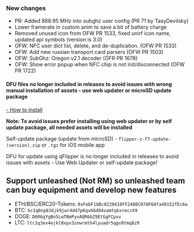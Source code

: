 ### New changes
* PR: Added 868.95 MHz into subghz user config (PR 71 by TasyDevilsky)
* Lower framerate in custom anim to save a bit of battery charge
* Removed unused icon from OFW PR 1533, fixed unirf icon name, updated api symbols (version is 3.0)
* OFW: NFC user dict list, delete, and de-duplication. (OFW PR 1533)
* OFW: Add new russian transport card parsers (OFW PR 1503)
* OFW: SubGhz: Oregon v2.1 decoder (OFR PR 1678)
* OFW: Show error popup when NFC chip is not init/disconnected (OFW PR 1722)

#### **DFU files no longer included in releases to avoid issues with wrong manual installation of assets - use web updater or microSD update package**

[- How to install](https://github.com/Eng1n33r/flipperzero-firmware/blob/dev/documentation/HowToInstall.md)

**Note: To avoid issues prefer installing using web updater or by self update package, all needed assets will be installed**

Self-update package (update from microSD) - `flipper-z-f7-update-(version).zip` or `.tgz` for iOS mobile app

DFU for update using qFlipper is no longer included in releases to avoid issues with assets - Use Web Updater or self-update package!


## Support unleashed (Not RM) so unleashed team can buy equipment and develop new features
* ETH/BSC/ERC20-Tokens: `0xFebF1bBc8229418FF2408C07AF6Afa49152fEc6a`
* BTC: `bc1q0np836jk9jwr4dd7p6qv66d04vamtqkxrecck9`
* DOGE: `D6R6gYgBn5LwTNmPyvAQR6bZ9EtGgFCpvv`
* LTC: `ltc1q3ex4ejkl0xpx3znwrmth4lyuadr5qgv8tmq8z9`
